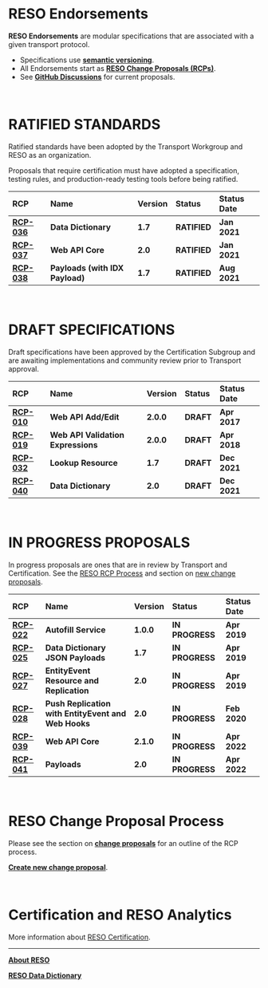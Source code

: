 # RESO Endorsements
**RESO Endorsements** are modular specifications that are associated with a given transport protocol.

* Specifications use [**semantic versioning**](https://semver.org/).
* All Endorsements start as [**RESO Change Proposals (RCPs)**](./reso-rcp-process.md#reso-change-proposal-rcp-process). 
* See [**GitHub Discussions**](https://github.com/RESOStandards/transport/discussions) for current proposals.

<br />

# RATIFIED STANDARDS
Ratified standards have been adopted by the Transport Workgroup and RESO as an organization.

Proposals that require certification must have adopted a specification, testing rules, and production-ready testing tools before being ratified.

| RCP | Name | Version | Status | Status Date |
| :-- | :-- | :-- | :-- | :-- |
| [**RCP-036**](./data-dictionary.md) | **Data Dictionary** | **1.7** | **RATIFIED** | **Jan 2021** |
| [**RCP-037**](./web-api-core.md) | **Web API Core** | **2.0** | **RATIFIED** | **Jan 2021** |
| [**RCP-038**](./payloads.md) | **Payloads (with IDX Payload)** | **1.7** | **RATIFIED** | **Aug 2021** |

<br />

# DRAFT SPECIFICATIONS
Draft specifications have been approved by the Certification Subgroup and are awaiting implementations and community review prior to Transport approval.


| RCP | Name | Version | Status | Status Date |
| :-- | :-- | :-- | :-- | :-- |
| [**RCP-010**](./web-api-add-edit.md) | **Web API Add/Edit** | **2.0.0** | **DRAFT** | **Apr 2017** |
| [**RCP-019**](./web-api-validation-expression.md) | **Web API Validation Expressions** | **2.0.0** | **DRAFT** | **Apr 2018** |
| [**RCP-032**](https://github.com/RESOStandards/transport/blob/rcp-032-lookup-resource-dd-1.7-minor/data-dictionary.md) | **Lookup Resource** | **1.7** | **DRAFT** | **Dec 2021** |
| [**RCP-040**](https://github.com/RESOStandards/transport/blob/rcp-040-data-dictionary-2.0-endorsement-major-dd-1.7/data-dictionary.md) | **Data Dictionary** | **2.0** | **DRAFT** | **Dec 2021** |

<br />

# IN PROGRESS PROPOSALS

In progress proposals are ones that are in review by Transport and Certification. See the [RESO RCP Process](./reso-rcp-process.md) and section on [new change proposals](./reso-rcp-process.md#new-change-proposals).

| RCP | Name | Version | Status | Status Date |
| :-- | :-- | :-- | :-- | :-- |
| [**RCP-022**](https://github.com/RESOStandards/transport/blob/43-migrate-rcp-022-from-confluence/autofill-service.md) | **Autofill Service** | **1.0.0** | **IN PROGRESS** | **Apr 2019** |
| [**RCP-025**](https://github.com/RESOStandards/transport/blob/44-migrate-rcp-025-from-confluence/dd-json-payloads.md) | **Data Dictionary JSON Payloads** | **1.7** | **IN PROGRESS** | **Apr 2019** |
| [**RCP-027**](https://github.com/RESOStandards/transport/blob/45-migrate-rcp-027-from-confluence/entity-events.md) | **EntityEvent Resource and Replication** | **2.0** | **IN PROGRESS** | **Apr 2019** |
| [**RCP-028**](https://github.com/RESOStandards/transport/blob/46-migrate-rcp-028-from-confluence/web-hooks-push.md) | **Push Replication with EntityEvent and Web Hooks** | **2.0** | **IN PROGRESS** | **Feb 2020** |
| [**RCP-039**](https://github.com/RESOStandards/transport/blob/22-web-api-core-210-specification/web-api-core.md) | **Web API Core** | **2.1.0** | **IN PROGRESS** | **Apr 2022** |
| [**RCP-041**](https://github.com/RESOStandards/transport/blob/23-payloads-20-specification/payloads.md) | **Payloads** | **2.0** | **IN PROGRESS** | **Apr 2022** |

<br />

# RESO Change Proposal Process
Please see the section on [**change proposals**](./reso-rcp-process.md#reso-change-proposal-rcp-process) for an outline of the RCP process.

[**Create new change proposal**](./reso-rcp-process.md#new-change-proposals).

<br />

# Certification and RESO Analytics
More information about [RESO Certification](./certification-reso-analytics.md).

---

[**About RESO**](https://reso.org)

[**RESO Data Dictionary**](https://ddwiki.reso.org)

